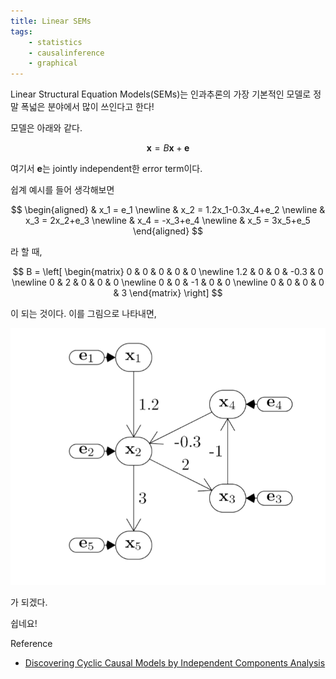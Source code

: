 ```yaml
---
title: Linear SEMs
tags:
    - statistics
    - causalinference
    - graphical
---
```


Linear Structural Equation Models(SEMs)는 인과추론의 가장 기본적인 모델로 정말 폭넓은 분야에서 많이 쓰인다고 한다!

모델은 아래와 같다.

$$
\mathbf{x}=B\mathbf{x}+\mathbf{e}
$$

여기서 $\mathbf{e}$는 jointly independent한 error term이다.

<!--more-->

쉽계 예시를 들어 생각해보면

$$
\begin{aligned}
 & x_1 = e_1
 \newline & x_2 = 1.2x_1-0.3x_4+e_2
 \newline & x_3 = 2x_2+e_3
 \newline & x_4 = -x_3+e_4
 \newline & x_5 = 3x_5+e_5
\end{aligned}
$$

라 할 때,

$$
B = \left[
\begin{matrix}
    0 & 0 & 0 & 0 & 0
    \newline 1.2 & 0 & 0 & -0.3 & 0
    \newline 0 & 2 & 0 & 0 & 0
    \newline 0 & 0 & -1 & 0 & 0
    \newline 0 & 0 & 0 & 0 & 3
\end{matrix}
\right]
$$

이 되는 것이다. 이를 그림으로 나타내면,

![example-graph](/assets/images/linear-sems.jpg)

가 되겠다.

쉽네요!

Reference

* <a href="https://arxiv.org/pdf/1206.3273.pdf">Discovering Cyclic Causal Models by Independent Components Analysis</a>
